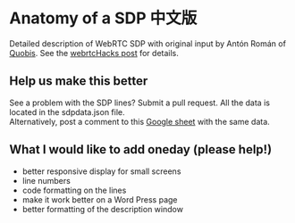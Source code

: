 # Anatomy of a SDP 中文版

Detailed description of WebRTC SDP with original input by Antón Román of [Quobis](http://www.quobis.com/).
See the [webrtcHacks post](https://webrtchacks.com/anatomy-webrtc-sdp/) for details. 

## Help us make this better
See a problem with the SDP lines? Submit a pull request. All the data is located in the sdpdata.json file.   
Alternatively, post a comment to this [Google sheet](https://docs.google.com/spreadsheets/d/1ArkN872RWO3dF19x37l3blzBJhYBX875Aq-XVQsJRrg/edit#gid=1235065606) with the same data. 

## What I would like to add oneday (please help!)
* better responsive display for small screens
* line numbers
* code formatting on the lines
* make it work better on a Word Press page
* better formatting of the description window
